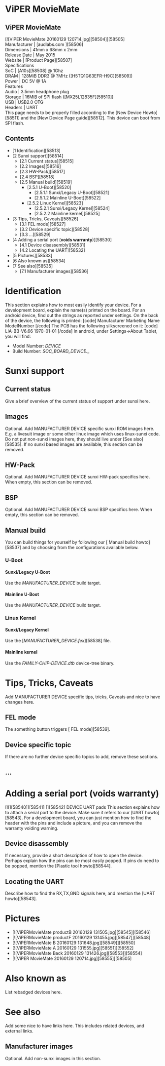 # ViPER MovieMate
ViPER MovieMate  
---  
[![ViPER MovieMate 20160129 120714.jpg][58504]][58505]  
Manufacturer |  [audlabs.com ][58506]  
Dimensions |  41mm x 68mm x 2mm   
Release Date |  May 2015   
Website |  [Product Page][58507]  
Specifications   
SoC |  [A10s][58508] @ 1Ghz   
DRAM |  128MiB DDR3 @ ?MHz ([H5TQ1G63EFR-H9C][58509])   
Power |  DC 5V @ 1A   
Features   
Audio |  3.5mm headphone plug   
Storage |  16MiB of SPI flash ([MX25L12835F][58510])   
USB |  USB2.0 OTG   
Headers |  UART   
This page needs to be properly filled according to the [New Device Howto][58511] and the [New Device Page guide][58512].
This device can boot from SPI flash. 
## Contents
  * [1 Identification][58513]
  * [2 Sunxi support][58514]
    * [2.1 Current status][58515]
    * [2.2 Images][58516]
    * [2.3 HW-Pack][58517]
    * [2.4 BSP][58518]
    * [2.5 Manual build][58519]
      * [2.5.1 U-Boot][58520]
        * [2.5.1.1 Sunxi/Legacy U-Boot][58521]
        * [2.5.1.2 Mainline U-Boot][58522]
      * [2.5.2 Linux Kernel][58523]
        * [2.5.2.1 Sunxi/Legacy Kernel][58524]
        * [2.5.2.2 Mainline kernel][58525]
  * [3 Tips, Tricks, Caveats][58526]
    * [3.1 FEL mode][58527]
    * [3.2 Device specific topic][58528]
    * [3.3 ...][58529]
  * [4 Adding a serial port (**voids warranty**)][58530]
    * [4.1 Device disassembly][58531]
    * [4.2 Locating the UART][58532]
  * [5 Pictures][58533]
  * [6 Also known as][58534]
  * [7 See also][58535]
    * [7.1 Manufacturer images][58536]

# Identification
This section explains how to most easily identify your device. For a development board, explain the name(s) printed on the board. For an android device, find out the strings as reported under settings.
On the back of the device, the following is printed: 
[code] 
    Manufacturer Marketing Name
    ModelNumber
[/code]
The PCB has the following silkscreened on it: 
[code] 
    LIA-BB-V6.66
    1970-01-01
[/code]
In android, under Settings->About Tablet, you will find: 
  * Model Number: _DEVICE_
  * Build Number: _SOC_BOARD_DEVICE_*.*_

# Sunxi support
## Current status
Give a brief overview of the current status of support under sunxi here.
## Images
Optional. Add MANUFACTURER DEVICE specific sunxi ROM images here. E.g. a livesuit image or some other linux image which uses linux-sunxi code. Do not put non-sunxi images here, they should live under [See also][58535]. If no sunxi based images are available, this section can be removed.
## HW-Pack
Optional. Add MANUFACTURER DEVICE sunxi HW-pack specifics here. When empty, this section can be removed.
## BSP
Optional. Add MANUFACTURER DEVICE sunxi BSP specifics here. When empty, this section can be removed.
## Manual build
You can build things for yourself by following our [ Manual build howto][58537] and by choosing from the configurations available below. 
### U-Boot
#### Sunxi/Legacy U-Boot
Use the _MANUFACTURER_DEVICE_ build target. 
#### Mainline U-Boot
Use the _MANUFACTURER_DEVICE_ build target. 
### Linux Kernel
#### Sunxi/Legacy Kernel
Use the [_MANUFACTURER_DEVICE.fex_][58538] file. 
#### Mainline kernel
Use the _FAMILY-CHIP-DEVICE.dtb_ device-tree binary. 
# Tips, Tricks, Caveats
Add MANUFACTURER DEVICE specific tips, tricks, Caveats and nice to have changes here.
## FEL mode
The something button triggers [ FEL mode][58539]. 
## Device specific topic
If there are no further device specific topics to add, remove these sections.
## ...
# Adding a serial port (**voids warranty**)
[![][58540]][58541]
[][58542]
DEVICE UART pads
This section explains how to attach a serial port to the device. Make sure it refers to our [UART howto][58543]. For a development board, you can just mention how to find the header with the pins and include a picture, and you can remove the warranty voiding warning.
## Device disassembly
If necessary, provide a short description of how to open the device. Perhaps explain how the pins can be most easily popped. If pins do need to be popped, mention the [Plastic tool howto][58544].
## Locating the UART
Describe how to find the RX,TX,GND signals here, and mention the [UART howto][58543].
# Pictures
  * [![ViPERMovieMate productB 20160129 131505.jpg][58545]][58546]
  * [![ViPERMovieMate productF 20160129 131455.jpg][58547]][58548]
  * [![ViPERMovieMate B 20160129 131648.jpg][58549]][58550]
  * [![ViPERMovieMate A 20160129 131555.jpg][58551]][58552]
  * [![ViPERMovieMate Back 20160129 131426.jpg][58553]][58554]
  * [![ViPER MovieMate 20160129 120714.jpg][58555]][58505]

# Also known as
List rebadged devices here.
# See also
Add some nice to have links here. This includes related devices, and external links.
## Manufacturer images
Optional. Add non-sunxi images in this section.
